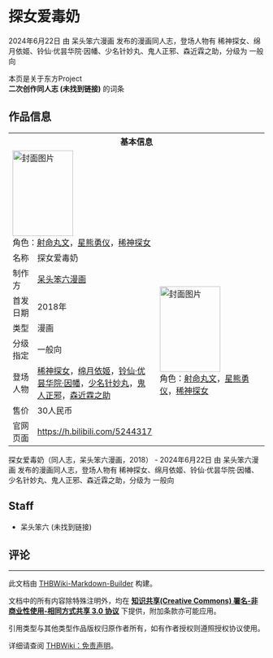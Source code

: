 # 探女爱毒奶

<!-- source html: G:\repos\THBWiki-Markdown-Builder\THBWikiMarkdown\Temp\main\0\08\ns0%3A%E6%8E%A2%E5%A5%B3%E7%88%B1%E6%AF%92%E5%A5%B6.html -->

2024年6月22日 由 呆头笨六漫画  发布的漫画同人志，登场人物有 稀神探女、绵月依姬、铃仙·优昙华院·因幡、少名针妙丸、鬼人正邪、森近霖之助，分级为 一般向

本页是关于东方Project  
 **二次创作同人志 (未找到链接)** 的词条
## 作品信息

<table><tbody><tr><th colspan="3">基本信息</th></tr><tr><td class="cover-artwork-mobile" colspan="2"><a href="./文件-探女爱毒奶封面.jpg.md" class="image" title="封面图片"><img alt="封面图片" src="https://upload.thwiki.cc/thumb/6/6c/%E6%8E%A2%E5%A5%B3%E7%88%B1%E6%AF%92%E5%A5%B6%E5%B0%81%E9%9D%A2.jpg/119px-%E6%8E%A2%E5%A5%B3%E7%88%B1%E6%AF%92%E5%A5%B6%E5%B0%81%E9%9D%A2.jpg" decoding="async" loading="lazy" width="119" height="168" srcset="https://upload.thwiki.cc/thumb/6/6c/%E6%8E%A2%E5%A5%B3%E7%88%B1%E6%AF%92%E5%A5%B6%E5%B0%81%E9%9D%A2.jpg/178px-%E6%8E%A2%E5%A5%B3%E7%88%B1%E6%AF%92%E5%A5%B6%E5%B0%81%E9%9D%A2.jpg 1.5x, https://upload.thwiki.cc/thumb/6/6c/%E6%8E%A2%E5%A5%B3%E7%88%B1%E6%AF%92%E5%A5%B6%E5%B0%81%E9%9D%A2.jpg/238px-%E6%8E%A2%E5%A5%B3%E7%88%B1%E6%AF%92%E5%A5%B6%E5%B0%81%E9%9D%A2.jpg 2x" data-file-width="2150" data-file-height="3035"></a><div class="cover-char">角色：<a href="./射命丸文.md" title="射命丸文">射命丸文</a>，<a href="./星熊勇仪.md" title="星熊勇仪">星熊勇仪</a>，<a href="./稀神探女.md" title="稀神探女">稀神探女</a></div></td>
</tr><tr><td class="label">名称</td><td colspan="2"> 探女爱毒奶 </td></tr><tr><td class="label">制作方</td><td><a href="./呆头笨六漫画.md" title="呆头笨六漫画">呆头笨六漫画</a></td><td class="cover-artwork" rowspan="6" style="min-width:168px;"><a href="./文件-探女爱毒奶封面.jpg.md" class="image" title="封面图片"><img alt="封面图片" src="https://upload.thwiki.cc/thumb/6/6c/%E6%8E%A2%E5%A5%B3%E7%88%B1%E6%AF%92%E5%A5%B6%E5%B0%81%E9%9D%A2.jpg/119px-%E6%8E%A2%E5%A5%B3%E7%88%B1%E6%AF%92%E5%A5%B6%E5%B0%81%E9%9D%A2.jpg" decoding="async" loading="lazy" width="119" height="168" srcset="https://upload.thwiki.cc/thumb/6/6c/%E6%8E%A2%E5%A5%B3%E7%88%B1%E6%AF%92%E5%A5%B6%E5%B0%81%E9%9D%A2.jpg/178px-%E6%8E%A2%E5%A5%B3%E7%88%B1%E6%AF%92%E5%A5%B6%E5%B0%81%E9%9D%A2.jpg 1.5x, https://upload.thwiki.cc/thumb/6/6c/%E6%8E%A2%E5%A5%B3%E7%88%B1%E6%AF%92%E5%A5%B6%E5%B0%81%E9%9D%A2.jpg/238px-%E6%8E%A2%E5%A5%B3%E7%88%B1%E6%AF%92%E5%A5%B6%E5%B0%81%E9%9D%A2.jpg 2x" data-file-width="2150" data-file-height="3035"></a><div class="cover-char">角色：<a href="./射命丸文.md" title="射命丸文">射命丸文</a>，<a href="./星熊勇仪.md" title="星熊勇仪">星熊勇仪</a>，<a href="./稀神探女.md" title="稀神探女">稀神探女</a></div></td>
</tr><tr><td class="label">首发日期</td><td>2018年</td></tr><tr><td class="label">类型</td><td>漫画</td></tr><tr><td class="label">分级指定</td><td>一般向</td></tr><tr><td class="label">登场人物</td><td><a href="./稀神探女.md" title="稀神探女">稀神探女</a>，<a href="./绵月依姬.md" title="绵月依姬">绵月依姬</a>，<a href="./铃仙·优昙华院·因幡.md" title="铃仙·优昙华院·因幡">铃仙·优昙华院·因幡</a>，<a href="./少名针妙丸.md" title="少名针妙丸">少名针妙丸</a>，<a href="./鬼人正邪.md" title="鬼人正邪">鬼人正邪</a>，<a href="./森近霖之助.md" title="森近霖之助">森近霖之助</a></td></tr><tr><td class="label">售价</td><td>30人民币</td></tr>
<tr><td class="label">官网页面</td><td colspan="2"><a rel="nofollow" class="external free" href="https://h.bilibili.com/5244317">https://h.bilibili.com/5244317</a></td></tr></tbody></table>

探女爱毒奶（同人志，呆头笨六漫画，2018） - 2024年6月22日 由 呆头笨六漫画  发布的漫画同人志，登场人物有 稀神探女、绵月依姬、铃仙·优昙华院·因幡、少名针妙丸、鬼人正邪、森近霖之助，分级为 一般向
## Staff
- 呆头笨六 (未找到链接)

## 评论




---

此文档由 [THBWiki-Markdown-Builder](https://github.com/Delsin-Yu/THBWiki-Markdown-Builder) 构建。

文档中的所有内容除特殊注明外，均在 [**知识共享(Creative Commons) 署名-非商业性使用-相同方式共享 3.0 协议**](https://creativecommons.org/licenses/by-sa/3.0/deed.zh-hans) 下提供，附加条款亦可能应用。

引用类型与其他类型作品版权归原作者所有，如有作者授权则遵照授权协议使用。

详细请查阅 [THBWiki：免责声明](https://thbwiki.cc/THBWiki:%E5%85%8D%E8%B4%A3%E5%A3%B0%E6%98%8E)。

